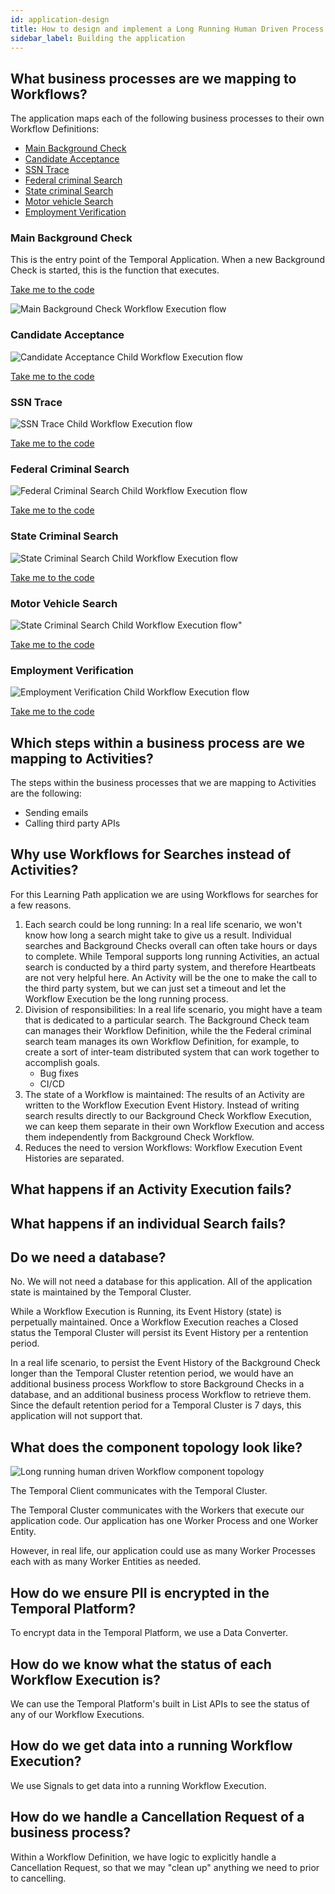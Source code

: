 ```yaml
---
id: application-design
title: How to design and implement a Long Running Human Driven Process application as a Temporal Application?
sidebar_label: Building the application
---
```


## What business processes are we mapping to Workflows?

The application maps each of the following business processes to their own Workflow Definitions:

- [Main Background Check](#main-background-check)
- [Candidate Acceptance](#candidate-acceptance)
- [SSN Trace](#ssn-trace)
- [Federal criminal Search](#federal-criminal-search)
- [State criminal Search](#state-criminal-search)
- [Motor vehicle Search](#motor-vehicle-search)
- [Employment Verification](#employment-verification)

### Main Background Check

This is the entry point of the Temporal Application.
When a new Background Check is started, this is the function that executes.

<!--SNIPSTART background-checks-main-workflow-definition-->
[Take me to the code](https://github.com/temporalio/background-checks/blob/main/workflows/background_check.go)
<!--SNIPEND-->

![Main Background Check Workflow Execution flow](/diagrams/background-checks/main-background-check.svg)

### Candidate Acceptance

![Candidate Acceptance Child Workflow Execution flow](/diagrams/background-checks/candidate-accept-flow.svg)

<!--SNIPSTART background-checks-accept-workflow-definition-->
[Take me to the code](https://github.com/temporalio/background-checks/blob/main/workflows/accept.go)
<!--SNIPEND-->

### SSN Trace

![SSN Trace Child Workflow Execution flow](/diagrams/background-checks/ssn-trace-flow.svg)

<!--SNIPSTART background-checks-snn-trace-workflow-definition-->
[Take me to the code](https://github.com/temporalio/background-checks/blob/main/workflows/ssn_trace.go)
<!--SNIPEND-->

### Federal Criminal Search

![Federal Criminal Search Child Workflow Execution flow](/diagrams/background-checks/federal-criminal-search-flow.svg)

<!--SNIPSTART background-checks-federal-criminal-workflow-definition-->
[Take me to the code](https://github.com/temporalio/background-checks/blob/main/workflows/federal_criminal_search.go)
<!--SNIPEND-->

### State Criminal Search

![State Criminal Search Child Workflow Execution flow](/diagrams/background-checks/state-criminal-search-flow.svg)

<!--SNIPSTART background-checks-state-criminal-workflow-definition-->
[Take me to the code](https://github.com/temporalio/background-checks/blob/main/workflows/state_criminal_search.go)
<!--SNIPEND-->

### Motor Vehicle Search

![State Criminal Search Child Workflow Execution flow"](/diagrams/background-checks/motor-vehicle-search-flow.svg)

<!--SNIPSTART background-checks-motor-vehicle-workflow-definition-->
[Take me to the code](https://github.com/temporalio/background-checks/blob/main/workflows/motor_vehicle_incident_search.go)
<!--SNIPEND-->

### Employment Verification

![Employment Verification Child Workflow Execution flow](/diagrams/background-checks/employment-verification-flow.svg)

<!--SNIPSTART background-checks-employment-verification-workflow-definition-->
[Take me to the code](https://github.com/temporalio/background-checks/blob/main/workflows/employment_verification.go)
<!--SNIPEND-->

## Which steps within a business process are we mapping to Activities?

The steps within the business processes that we are mapping to Activities are the following:

- Sending emails
- Calling third party APIs

## Why use Workflows for Searches instead of Activities?

For this Learning Path application we are using Workflows for searches for a few reasons.

1. Each search could be long running: In a real life scenario, we won't know how long a search might take to give us a result. Individual searches and Background Checks overall can often take hours or days to complete. While Temporal supports long running Activities, an actual search is conducted by a third party system, and therefore Heartbeats are not very helpful here. An Activity will be the one to make the call to the third party system, but we can just set a timeout and let the Workflow Execution be the long running process.
2. Division of responsibilities: In a real life scenario, you might have a team that is dedicated to a particular search. The Background Check team can manages their Workflow Definition, while the the Federal criminal search team manages its own Workflow Definition, for example, to create a sort of inter-team distributed system that can work together to accomplish goals.
   - Bug fixes
   - CI/CD
3. The state of a Workflow is maintained: The results of an Activity are written to the Workflow Execution Event History. Instead of writing search results directly to our Background Check Workflow Execution, we can keep them separate in their own Workflow Execution and access them independently from Background Check Workflow.
4. Reduces the need to version Workflows: Workflow Execution Event Histories are separated.

## What happens if an Activity Execution fails?

## What happens if an individual Search fails?

## Do we need a database?

No. We will not need a database for this application.
All of the application state is maintained by the Temporal Cluster.

While a Workflow Execution is Running, its Event History (state) is perpetually maintained.
Once a Workflow Execution reaches a Closed status the Temporal Cluster will persist its Event History per a rentention period.

In a real life scenario, to persist the Event History of the Background Check longer than the Temporal Cluster retention period, we would have an additional business process Workflow to store Background Checks in a database, and an additional business process Workflow to retrieve them. Since the default retention period for a Temporal Cluster is 7 days, this application will not support that.

## What does the component topology look like?

![Long running human driven Workflow component topology](/diagrams/background-checks/long-running-human-driven-workflow-component-topology.svg)

The Temporal Client communicates with the Temporal Cluster.

The Temporal Cluster communicates with the Workers that execute our application code.
Our application has one Worker Process and one Worker Entity.

However, in real life, our application could use as many Worker Processes each with as many Worker Entities as needed.

## How do we ensure PII is encrypted in the Temporal Platform?

To encrypt data in the Temporal Platform, we use a Data Converter.

## How do we know what the status of each Workflow Execution is?

We can use the Temporal Platform's built in List APIs to see the status of any of our Workflow Executions.

## How do we get data into a running Workflow Execution?

We use Signals to get data into a running Workflow Execution.

## How do we handle a Cancellation Request of a business process?

Within a Workflow Definition, we have logic to explicitly handle a Cancellation Request, so that we may "clean up" anything we need to prior to cancelling.
